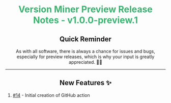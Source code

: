 <h1 align="center" style='color:mediumseagreen;font-weight:bold'>
    Version Miner Preview Release Notes - v1.0.0-preview.1
</h1>

<h2 align="center" style='font-weight:bold'>Quick Reminder</h2>

<div align="center">

As with all software, there is always a chance for issues and bugs, especially for preview releases, which is why your input is greatly appreciated. 🙏🏼
</div>

---

<h2 style="font-weight:bold" align="center">New Features ✨</h2>

1. [#14](https://github.com/KinsonDigital/VersionMiner/issues/14) - Initial creation of GitHub action
